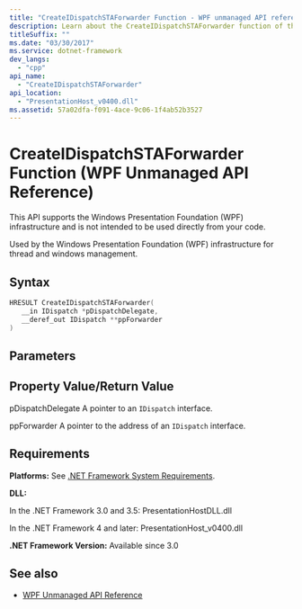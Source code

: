 ```yaml
---
title: "CreateIDispatchSTAForwarder Function - WPF unmanaged API reference"
description: Learn about the CreateIDispatchSTAForwarder function of the Windows Presentation Foundation (WPF) unmanaged API reference.
titleSuffix: ""
ms.date: "03/30/2017"
ms.service: dotnet-framework
dev_langs:
  - "cpp"
api_name:
  - "CreateIDispatchSTAForwarder"
api_location:
  - "PresentationHost_v0400.dll"
ms.assetid: 57a02dfa-f091-4ace-9c06-1f4ab52b3527
---
```

# CreateIDispatchSTAForwarder Function (WPF Unmanaged API Reference)

This API supports the Windows Presentation Foundation (WPF) infrastructure and is not intended to be used directly from your code.

Used by the Windows Presentation Foundation (WPF) infrastructure for thread and windows management.

## Syntax

```cpp
HRESULT CreateIDispatchSTAForwarder(
   __in IDispatch *pDispatchDelegate,
   __deref_out IDispatch **ppForwarder
)
```

## Parameters

## Property Value/Return Value

pDispatchDelegate
A pointer to an `IDispatch` interface.

ppForwarder
A pointer to the address of an `IDispatch` interface.

## Requirements

**Platforms:** See [.NET Framework System Requirements](/dotnet/framework/get-started/system-requirements).

**DLL:**

In the .NET Framework 3.0 and 3.5: PresentationHostDLL.dll

In the .NET Framework 4 and later: PresentationHost_v0400.dll

**.NET Framework Version:** Available since 3.0

## See also

- [WPF Unmanaged API Reference](wpf-unmanaged-api-reference.md)
